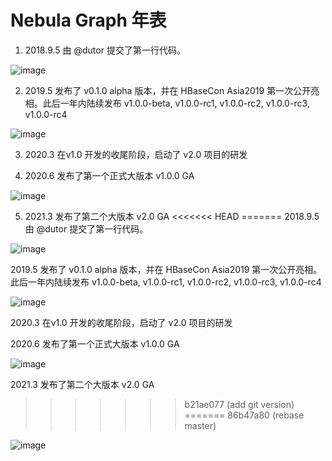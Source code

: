 # Nebula Graph 年表

1. 2018.9.5 由 @dutor 提交了第一行代码。

![image](https://docs-cdn.nebula-graph.com.cn/books/images/dutor.png)

2. 2019.5 发布了 v0.1.0 alpha 版本，并在 HBaseCon Asia2019 第一次公开亮相。此后一年内陆续发布 v1.0.0-beta, v1.0.0-rc1, v1.0.0-rc2, v1.0.0-rc3, v1.0.0-rc4

![image](https://docs-cdn.nebula-graph.com.cn/books/images/v010.png)

3. 2020.3 在v1.0 开发的收尾阶段，启动了 v2.0 项目的研发

4. 2020.6 发布了第一个正式大版本 v1.0.0 GA

![image](https://docs-cdn.nebula-graph.com.cn/books/images/v100GA.png)

5. 2021.3 发布了第二个大版本 v2.0 GA
<<<<<<< HEAD
=======
2018.9.5 由 @dutor 提交了第一行代码。

![image](https://docs-cdn.nebula-graph.com.cn/books/images/dutor.png)

2019.5 发布了 v0.1.0 alpha 版本，并在 HBaseCon Asia2019 第一次公开亮相。此后一年内陆续发布 v1.0.0-beta, v1.0.0-rc1, v1.0.0-rc2, v1.0.0-rc3, v1.0.0-rc4

![image](https://docs-cdn.nebula-graph.com.cn/books/images/v010.png)

2020.3 在v1.0 开发的收尾阶段，启动了 v2.0 项目的研发

2020.6 发布了第一个正式大版本 v1.0.0 GA

![image](https://docs-cdn.nebula-graph.com.cn/books/images/v100GA.png)

2021.3 发布了第二个大版本 v2.0 GA
>>>>>>> b21ae077 (add git version)
=======
>>>>>>> 86b47a80 (rebase master)

![image](https://docs-cdn.nebula-graph.com.cn/books/images/v200.png)